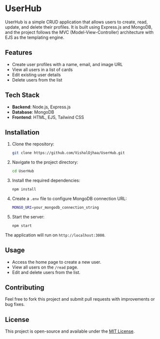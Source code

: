 # UserHub

UserHub is a simple CRUD application that allows users to create, read, update, and delete their profiles. It is built using Express.js and MongoDB, and the project follows the MVC (Model-View-Controller) architecture with EJS as the templating engine.

## Features

- Create user profiles with a name, email, and image URL
- View all users in a list of cards
- Edit existing user details
- Delete users from the list

## Tech Stack

- **Backend**: Node.js, Express.js
- **Database**: MongoDB
- **Frontend**: HTML, EJS, Tailwind CSS

## Installation

1. Clone the repository:
    ```bash
    git clone https://github.com/VishalOjhaa/UserHub.git
    ```

2. Navigate to the project directory:
    ```bash
    cd UserHub
    ```

3. Install the required dependencies:
    ```bash
    npm install
    ```

4. Create a `.env` file to configure MongoDB connection URL:
    ```bash
    MONGO_URI=your_mongodb_connection_string
    ```

5. Start the server:
    ```bash
    npm start
    ```

The application will run on `http://localhost:3000`.

## Usage

- Access the home page to create a new user.
- View all users on the `/read` page.
- Edit and delete users from the list.
  
## Contributing

Feel free to fork this project and submit pull requests with improvements or bug fixes.

## License

This project is open-source and available under the [MIT License](LICENSE).
